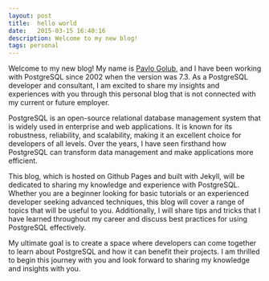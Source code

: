 ```yaml
---
layout: post
title:  hello world
date:   2015-03-15 16:40:16
description: Welcome to my new blog!
tags: personal
---
```

Welcome to my new blog! My name is [Pavlo Golub](https://postgresql.life/post/pavlo_golub/), and I have been working with PostgreSQL since 2002 when the version was 7.3. As a PostgreSQL developer and consultant, I am excited to share my insights and experiences with you through this personal blog that is not connected with my current or future employer.

PostgreSQL is an open-source relational database management system that is widely used in enterprise and web applications. It is known for its robustness, reliability, and scalability, making it an excellent choice for developers of all levels. Over the years, I have seen firsthand how PostgreSQL can transform data management and make applications more efficient.

This blog, which is hosted on Github Pages and built with Jekyll, will be dedicated to sharing my knowledge and experience with PostgreSQL. Whether you are a beginner looking for basic tutorials or an experienced developer seeking advanced techniques, this blog will cover a range of topics that will be useful to you. Additionally, I will share tips and tricks that I have learned throughout my career and discuss best practices for using PostgreSQL effectively.

My ultimate goal is to create a space where developers can come together to learn about PostgreSQL and how it can benefit their projects. I am thrilled to begin this journey with you and look forward to sharing my knowledge and insights with you.
